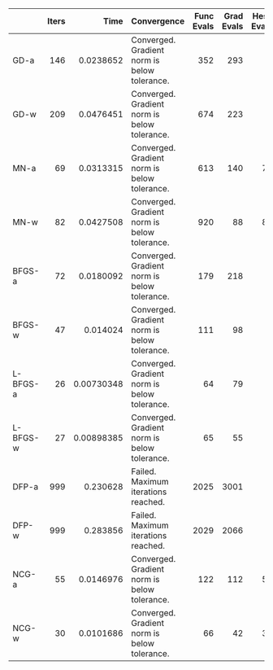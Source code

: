 |          |   Iters |       Time | Convergence                                  |   Func Evals |   Grad Evals |   Hess Evals |
|:---------|--------:|-----------:|:---------------------------------------------|-------------:|-------------:|-------------:|
| GD-a     |     146 | 0.0238652  | Converged. Gradient norm is below tolerance. |          352 |          293 |            0 |
| GD-w     |     209 | 0.0476451  | Converged. Gradient norm is below tolerance. |          674 |          223 |            0 |
| MN-a     |      69 | 0.0313315  | Converged. Gradient norm is below tolerance. |          613 |          140 |           70 |
| MN-w     |      82 | 0.0427508  | Converged. Gradient norm is below tolerance. |          920 |           88 |           83 |
| BFGS-a   |      72 | 0.0180092  | Converged. Gradient norm is below tolerance. |          179 |          218 |            0 |
| BFGS-w   |      47 | 0.014024   | Converged. Gradient norm is below tolerance. |          111 |           98 |            0 |
| L-BFGS-a |      26 | 0.00730348 | Converged. Gradient norm is below tolerance. |           64 |           79 |            0 |
| L-BFGS-w |      27 | 0.00898385 | Converged. Gradient norm is below tolerance. |           65 |           55 |            0 |
| DFP-a    |     999 | 0.230628   | Failed. Maximum iterations reached.          |         2025 |         3001 |            0 |
| DFP-w    |     999 | 0.283856   | Failed. Maximum iterations reached.          |         2029 |         2066 |            0 |
| NCG-a    |      55 | 0.0146976  | Converged. Gradient norm is below tolerance. |          122 |          112 |           56 |
| NCG-w    |      30 | 0.0101686  | Converged. Gradient norm is below tolerance. |           66 |           42 |           31 |